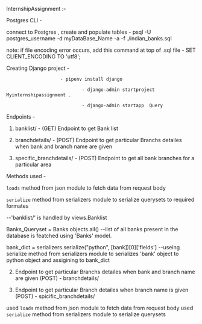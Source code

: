 InternshipAssignment :-


Postgres CLI -

connect to Postgres , create and populate tables -    psql -U postgres_username -d myDataBase_Name -a -f ./indian_banks.sql

note: if file encoding error occurs, add this command at top of .sql file - SET CLIENT_ENCODING TO 'utf8';


Creating Django project -

                        - pipenv install django

				                - django-admin startproject Myinternshipassignment .

				                - django-admin startapp  Query
                        
Endpoints -                    

1) banklist/ - (GET) Endpoint to get Bank list

2)  branchdetails/ - (POST) Endpoint to get particular Branchs detailes when bank and branch name are given 

3) specific_branchdetails/ - (POST) Endpoint to get all bank branches for a particular area  

Methods used -

 `loads` method from json module to fetch data from request body

 `serialize` method from serializers module to serialize querysets to required formates 





















--'banklist/' is handled by views.Banklist 

Banks_Queryset = Banks.objects.all()
--list of all banks present in the database is featched using 'Banks' model.

bank_dict = serializers.serialize("python", [bank])[0]['fields']
--useing serialize method from serializers module to serializes 'bank' object to python object and assigining to bank_dict

2) Endpoint to get particular Branchs detailes when bank and branch name are given (POST) - branchdetails/

3) Endpoint to get particular Branch detailes when branch name is given (POST) - spicific_branchdetails/




used `loads` method from json module to fetch data from request body
used `serialize` method from serializers module to serialize querysets
